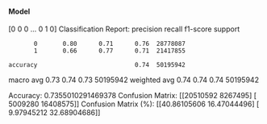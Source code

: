 #### Model
[0 0 0 ... 0 1 0]
Classification Report:
              precision    recall  f1-score   support

           0       0.80      0.71      0.76  28778087
           1       0.66      0.77      0.71  21417855

    accuracy                           0.74  50195942
   macro avg       0.73      0.74      0.73  50195942
weighted avg       0.74      0.74      0.74  50195942

Accuracy: 0.7355010291469378
Confusion Matrix:
[[20510592  8267495]
 [ 5009280 16408575]]
Confusion Matrix (%):
[[40.86105606 16.47044496]
 [ 9.97945212 32.68904686]]
